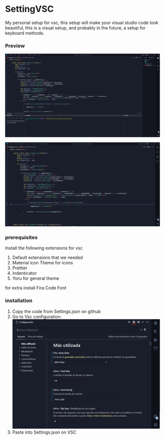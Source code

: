 # SettingVSC

My personal setup for vsc, this setup will make your visual studio code look beautiful, this is a visual setup, and probably in the future, a setup for keyboard methods.

### Preview

![Author: AdelG](public\image2.png)

![Author: AdelG](public\image3.png)

### prerequisites

Install the following extensions for vsc

1. Default extensions that we needed
2. Material icon Theme for icons
3. Prettier
4. Indenticator
5. Yoru for general theme

for extra install Fira Code Font

### installation

1. Copy the code from Settings.json on github
2. Go to Vsc configuration: ![Author: AdelG](public\image1.png)
3. Paste into Settings.json on VSC
